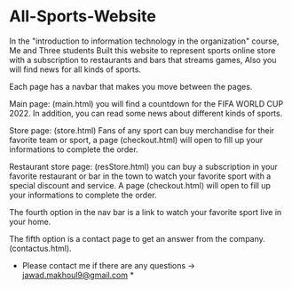 # All-Sports-Website

In the "introduction to information technology in the organization" course, Me and Three students Built this website to represent sports online store with a subscription to restaurants and bars that streams games, Also you will find news for all kinds of sports.

Each page has a navbar that makes you move between the pages.

Main page: (main.html)
you will find a countdown for the FIFA WORLD CUP 2022.
In addition, you can read some news about different kinds of sports.

Store page: (store.html)
Fans of any sport can buy merchandise for their favorite team or sport,
a page (checkout.html)  will open to fill up your informations to complete the order.

Restaurant store page: (resStore.html)
you can buy a subscription in your favorite restaurant or bar in the town to watch your favorite sport with a special discount and service.
A page (checkout.html)  will open to fill up your informations to complete the order.

The fourth option in the nav bar is a link to watch your favorite sport live in your home.

The fifth option is a contact page to get an answer from the company. (contactus.html). 



* Please contact me if there are any questions -> jawad.makhoul9@gmail.com *
